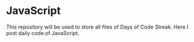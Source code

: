 # JavaScript
This repository will be used to store all files of Days of Code Streak. Here I post daily code of JavaScript.
